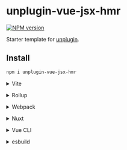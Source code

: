 # unplugin-vue-jsx-hmr

[![NPM version](https://img.shields.io/npm/v/unplugin-vue-jsx-hmr?color=a1b858&label=)](https://www.npmjs.com/package/unplugin-vue-jsx-hmr)

Starter template for [unplugin](https://github.com/unjs/unplugin).


## Install

```bash
npm i unplugin-vue-jsx-hmr
```

<details>
<summary>Vite</summary><br>

```ts
// vite.config.ts
import Starter from 'unplugin-vue-jsx-hmr/vite'

export default defineConfig({
  plugins: [
    Starter({ /* options */ }),
  ],
})
```

Example: [`playground/`](./playground/)

<br></details>

<details>
<summary>Rollup</summary><br>

```ts
// rollup.config.js
import Starter from 'unplugin-vue-jsx-hmr/rollup'

export default {
  plugins: [
    Starter({ /* options */ }),
  ],
}
```

<br></details>


<details>
<summary>Webpack</summary><br>

```ts
// webpack.config.js
module.exports = {
  /* ... */
  plugins: [
    require('unplugin-vue-jsx-hmr/webpack')({ /* options */ })
  ]
}
```

<br></details>

<details>
<summary>Nuxt</summary><br>

```ts
// nuxt.config.js
export default {
  buildModules: [
    ['unplugin-vue-jsx-hmr/nuxt', { /* options */ }],
  ],
}
```

> This module works for both Nuxt 2 and [Nuxt Vite](https://github.com/nuxt/vite)

<br></details>

<details>
<summary>Vue CLI</summary><br>

```ts
// vue.config.js
module.exports = {
  configureWebpack: {
    plugins: [
      require('unplugin-vue-jsx-hmr/webpack')({ /* options */ }),
    ],
  },
}
```

<br></details>

<details>
<summary>esbuild</summary><br>

```ts
// esbuild.config.js
import { build } from 'esbuild'
import Starter from 'unplugin-vue-jsx-hmr/esbuild'

build({
  plugins: [Starter()],
})
```

<br></details>
